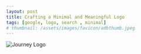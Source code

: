 ```yaml
---
layout: post
title: Crafting a Minimal and Meaningful Logo
tags: [google, logo, search , minimal]
# thumbnail: /assets/images/favicon/adbthumb.jpeg
---
```

![Journey Logo](/assets/images/logo_journey.jpg)